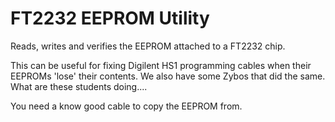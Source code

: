 # FT2232 EEPROM Utility
Reads, writes and verifies the EEPROM attached to a FT2232 chip.

This can be useful for fixing Digilent HS1 programming cables when their EEPROMs 'lose' their contents.
We also have some Zybos that did the same.  What are these students doing....

You need a know good cable to copy the EEPROM from.